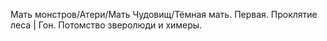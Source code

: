 
Мать монстров/Атери/Мать Чудовищ/Тёмная мать. Первая. Проклятие леса | Гон. Потомство зверолюди и химеры.